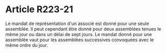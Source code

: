 # Article R223-21

Le mandat de représentation d'un associé est donné pour une seule assemblée. Il peut cependant être donné pour deux assemblées tenues le même jour ou dans un délai de sept jours.   Le mandat donné pour une assemblée vaut pour les assemblées successives convoquées avec le même ordre du jour.